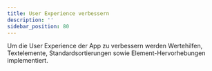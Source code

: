 ```yaml
---
title: User Experience verbessern
description: ''
sidebar_position: 80
---
```


Um die User Experience der App zu verbessern werden Wertehilfen, Textelemente, Standardsortierungen sowie Element-Hervorhebungen implementiert.

## 
